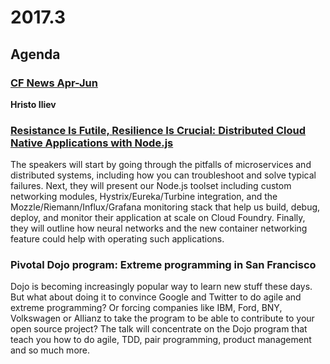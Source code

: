 # 2017.3

## Agenda

### [CF News Apr-Jun](https://www.slideshare.net/hsiliev/cf-news-april-febapr-2017)
**Hristo Iliev**

### [Resistance Is Futile, Resilience Is Crucial: Distributed Cloud Native Applications with Node.js]()
The speakers will start by going through the pitfalls of microservices and distributed systems, including how you can troubleshoot and solve typical failures. Next, they will present our Node.js toolset including custom networking modules, Hystrix/Eureka/Turbine integration, and the Mozzle/Riemann/Influx/Grafana monitoring stack that help us build, debug, deploy, and monitor their application at scale on Cloud Foundry. Finally, they will outline how neural networks and the new container networking feature could help with operating such applications.

### Pivotal Dojo program: Extreme programming in San Francisco
Dojo is becoming increasingly popular way to learn new stuff these days. But what about doing it to convince Google and Twitter to do agile and extreme programming? Or forcing companies like IBM, Ford, BNY, Volkswagen or Allianz to take the program to be able to contribute to your open source project? The talk will concentrate on the Dojo program that teach you how to do agile, TDD, pair programming, product management and so much more.
